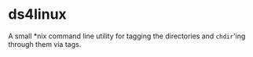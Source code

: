 # ds4linux
A small *nix command line utility for tagging the directories and `chdir`'ing through them via tags.
